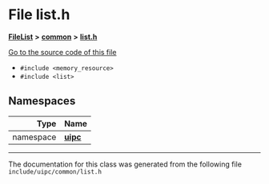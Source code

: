 

# File list.h



[**FileList**](files.md) **>** [**common**](dir_fe04c8fb910be76d82cd33e795163b9b.md) **>** [**list.h**](list_8h.md)

[Go to the source code of this file](list_8h_source.md)



* `#include <memory_resource>`
* `#include <list>`













## Namespaces

| Type | Name |
| ---: | :--- |
| namespace | [**uipc**](namespaceuipc.md) <br> |





















































------------------------------
The documentation for this class was generated from the following file `include/uipc/common/list.h`

